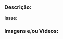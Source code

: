 ### Descrição:
<!-- Resumidamente, o que você fez neste pull request? -->


**Issue:** <!-- Coloque o identificador da issue (ex.: #1) -->

### Imagens e/ou Vídeos: 
<!--
  Se possível, coloque aqui imagens ou vídeos do
  resultado final do que você desenvolveu. 
  Caso não se aplique basta remover a seção "Imagens e/ou vídeos"
-->
